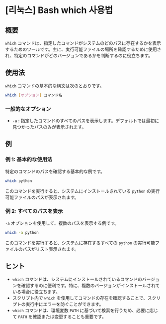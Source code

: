 # [리눅스] Bash which 사용법

## 概要
`which` コマンドは、指定したコマンドがシステムのどのパスに存在するかを表示するためのツールです。主に、実行可能ファイルの場所を確認するために使用され、特定のコマンドがどのバージョンであるかを判断するのに役立ちます。

## 使用法
`which` コマンドの基本的な構文は次のとおりです。

```bash
which [オプション] コマンド名
```

### 一般的なオプション
- `-a` : 指定したコマンドのすべてのパスを表示します。デフォルトでは最初に見つかったパスのみが表示されます。

## 例
### 例 1: 基本的な使用法
特定のコマンドのパスを確認する基本的な例です。

```bash
which python
```
このコマンドを実行すると、システムにインストールされている `python` の実行可能ファイルのパスが表示されます。

### 例 2: すべてのパスを表示
`-a` オプションを使用して、複数のパスを表示する例です。

```bash
which -a python
```
このコマンドを実行すると、システムに存在するすべての `python` の実行可能ファイルのパスがリスト表示されます。

## ヒント
- `which` コマンドは、システムにインストールされているコマンドのバージョンを確認するのに便利です。特に、複数のバージョンがインストールされている場合に役立ちます。
- スクリプト内で `which` を使用してコマンドの存在を確認することで、スクリプトの実行中にエラーを防ぐことができます。
- `which` コマンドは、環境変数 `PATH` に基づいて検索を行うため、必要に応じて `PATH` を確認または変更することも重要です。